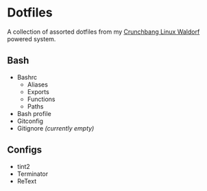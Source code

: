 # Dotfiles

A collection of assorted dotfiles from my [Crunchbang Linux Waldorf](http://www.crunchbang.org/ "Crunchbang Linux") powered system.

## Bash

- Bashrc
	- Aliases
	- Exports
	- Functions
	- Paths
- Bash profile
- Gitconfig
- Gitignore *(currently empty)*

## Configs

- tint2
- Terminator
- ReText
